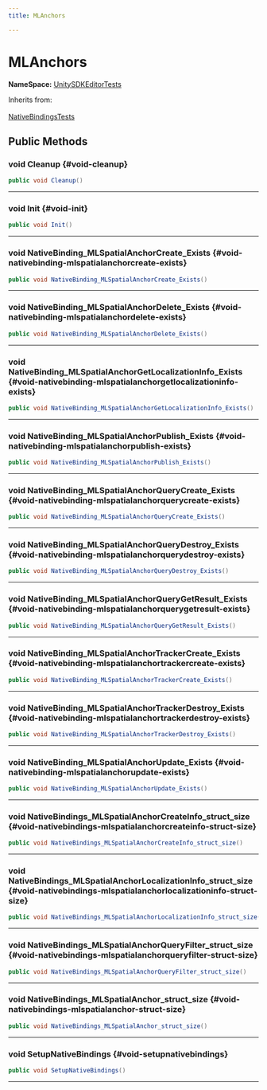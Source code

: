 ```yaml
---
title: MLAnchors

---
```


# MLAnchors



**NameSpace:** 
[UnitySDKEditorTests](/versioned_docs/version-14-Jun-2023/unity-api/api/UnitySDKEditorTests/UnitySDKEditorTests.md) 





Inherits from: <br></br>[NativeBindingsTests](/versioned_docs/version-14-Jun-2023/unity-api/api/UnitySDKEditorTests/UnitySDKEditorTests.NativeBindingsTests.md)




## Public Methods

### void Cleanup {#void-cleanup}

```csharp
public void Cleanup()
```






-----------

### void Init {#void-init}

```csharp
public void Init()
```






-----------

### void NativeBinding_MLSpatialAnchorCreate_Exists {#void-nativebinding-mlspatialanchorcreate-exists}

```csharp
public void NativeBinding_MLSpatialAnchorCreate_Exists()
```






-----------

### void NativeBinding_MLSpatialAnchorDelete_Exists {#void-nativebinding-mlspatialanchordelete-exists}

```csharp
public void NativeBinding_MLSpatialAnchorDelete_Exists()
```






-----------

### void NativeBinding_MLSpatialAnchorGetLocalizationInfo_Exists {#void-nativebinding-mlspatialanchorgetlocalizationinfo-exists}

```csharp
public void NativeBinding_MLSpatialAnchorGetLocalizationInfo_Exists()
```






-----------

### void NativeBinding_MLSpatialAnchorPublish_Exists {#void-nativebinding-mlspatialanchorpublish-exists}

```csharp
public void NativeBinding_MLSpatialAnchorPublish_Exists()
```






-----------

### void NativeBinding_MLSpatialAnchorQueryCreate_Exists {#void-nativebinding-mlspatialanchorquerycreate-exists}

```csharp
public void NativeBinding_MLSpatialAnchorQueryCreate_Exists()
```






-----------

### void NativeBinding_MLSpatialAnchorQueryDestroy_Exists {#void-nativebinding-mlspatialanchorquerydestroy-exists}

```csharp
public void NativeBinding_MLSpatialAnchorQueryDestroy_Exists()
```






-----------

### void NativeBinding_MLSpatialAnchorQueryGetResult_Exists {#void-nativebinding-mlspatialanchorquerygetresult-exists}

```csharp
public void NativeBinding_MLSpatialAnchorQueryGetResult_Exists()
```






-----------

### void NativeBinding_MLSpatialAnchorTrackerCreate_Exists {#void-nativebinding-mlspatialanchortrackercreate-exists}

```csharp
public void NativeBinding_MLSpatialAnchorTrackerCreate_Exists()
```






-----------

### void NativeBinding_MLSpatialAnchorTrackerDestroy_Exists {#void-nativebinding-mlspatialanchortrackerdestroy-exists}

```csharp
public void NativeBinding_MLSpatialAnchorTrackerDestroy_Exists()
```






-----------

### void NativeBinding_MLSpatialAnchorUpdate_Exists {#void-nativebinding-mlspatialanchorupdate-exists}

```csharp
public void NativeBinding_MLSpatialAnchorUpdate_Exists()
```






-----------

### void NativeBindings_MLSpatialAnchorCreateInfo_struct_size {#void-nativebindings-mlspatialanchorcreateinfo-struct-size}

```csharp
public void NativeBindings_MLSpatialAnchorCreateInfo_struct_size()
```






-----------

### void NativeBindings_MLSpatialAnchorLocalizationInfo_struct_size {#void-nativebindings-mlspatialanchorlocalizationinfo-struct-size}

```csharp
public void NativeBindings_MLSpatialAnchorLocalizationInfo_struct_size()
```






-----------

### void NativeBindings_MLSpatialAnchorQueryFilter_struct_size {#void-nativebindings-mlspatialanchorqueryfilter-struct-size}

```csharp
public void NativeBindings_MLSpatialAnchorQueryFilter_struct_size()
```






-----------

### void NativeBindings_MLSpatialAnchor_struct_size {#void-nativebindings-mlspatialanchor-struct-size}

```csharp
public void NativeBindings_MLSpatialAnchor_struct_size()
```






-----------

### void SetupNativeBindings {#void-setupnativebindings}

```csharp
public void SetupNativeBindings()
```






-----------

